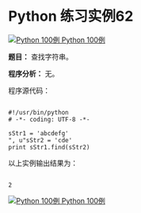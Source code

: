 Python 练习实例62
=============

 [![Python 100例](../images/up.gif)
 Python 100例](python-100-examples.html)


 **题目：** 查找字符串。　　

 **程序分析：** 无。

 程序源代码：


```

#!/usr/bin/python
# -*- coding: UTF-8 -*-

sStr1 = 'abcdefg'
", u"sStr2 = 'cde'
print sStr1.find(sStr2)

```

 以上实例输出结果为：


```

2

```

 [![Python 100例](../images/up.gif)
 Python 100例](python-100-examples.html)
